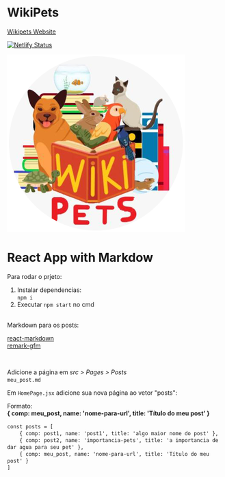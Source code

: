 # WikiPets

[Wikipets Website](https://wikipetsuni.netlify.app/)

[![Netlify Status](https://api.netlify.com/api/v1/badges/253bd803-57ac-48b1-8361-5f8bfe1a910d/deploy-status)](https://app.netlify.com/sites/wikipetsuni/deploys)

![Logo](https://github.com/wikipets/website/blob/master/src/imgs/logo.png)

# React App with Markdow

Para rodar o prjeto:  
1. Instalar dependencias:  
```npm i```
2. Executar ```npm start``` no cmd

<br/>
Markdown para os posts:  

[react-markdown](https://github.com/remarkjs/react-markdown)  
[remark-gfm](https://github.com/remarkjs/remark-gfm)

<br/>

Adicione a página em _src > Pages > Posts_  
```meu_post.md```

Em ```HomePage.jsx``` adicione sua nova página ao vetor "posts":

Formato:  
**{ comp: meu_post, name: 'nome-para-url', title: 'Título do meu post' }**

```
const posts = [
    { comp: post1, name: 'post1', title: 'algo maior nome do post' },
    { comp: post2, name: 'importancia-pets', title: 'a importancia de dar agua para seu pet' },
    { comp: meu_post, name: 'nome-para-url', title: 'Título do meu post' }
]
```
